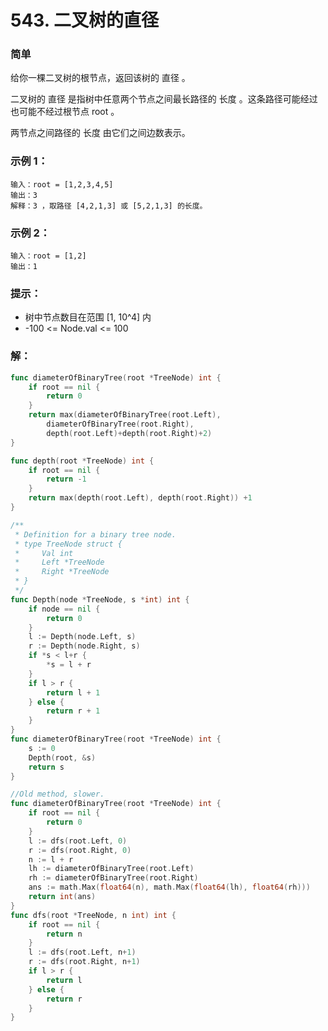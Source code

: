 # 543. 二叉树的直径

### 简单

给你一棵二叉树的根节点，返回该树的 直径 。

二叉树的 直径 是指树中任意两个节点之间最长路径的 长度 。这条路径可能经过也可能不经过根节点 root 。

两节点之间路径的 长度 由它们之间边数表示。

### 示例 1：

    输入：root = [1,2,3,4,5]
    输出：3
    解释：3 ，取路径 [4,2,1,3] 或 [5,2,1,3] 的长度。

### 示例 2：

    输入：root = [1,2]
    输出：1
 

### 提示：
- 树中节点数目在范围 [1, 10^4] 内
- -100 <= Node.val <= 100

### 解：
```go
func diameterOfBinaryTree(root *TreeNode) int {
	if root == nil {
		return 0
	}
	return max(diameterOfBinaryTree(root.Left),
		diameterOfBinaryTree(root.Right),
		depth(root.Left)+depth(root.Right)+2)
}

func depth(root *TreeNode) int {
	if root == nil {
		return -1
	}
	return max(depth(root.Left), depth(root.Right)) +1
}
```


```go
/**
 * Definition for a binary tree node.
 * type TreeNode struct {
 *     Val int
 *     Left *TreeNode
 *     Right *TreeNode
 * }
 */
func Depth(node *TreeNode, s *int) int {
    if node == nil {
        return 0
    }
    l := Depth(node.Left, s)
    r := Depth(node.Right, s)
    if *s < l+r {
        *s = l + r
    }
    if l > r {
        return l + 1
    } else {
        return r + 1
    }
}
func diameterOfBinaryTree(root *TreeNode) int {
    s := 0
    Depth(root, &s)
    return s
}

//Old method, slower.
func diameterOfBinaryTree(root *TreeNode) int {
    if root == nil {
        return 0
    }
    l := dfs(root.Left, 0)
    r := dfs(root.Right, 0)
    n := l + r
    lh := diameterOfBinaryTree(root.Left)
    rh := diameterOfBinaryTree(root.Right)
    ans := math.Max(float64(n), math.Max(float64(lh), float64(rh)))
    return int(ans)
}
func dfs(root *TreeNode, n int) int {
    if root == nil {
        return n
    }
    l := dfs(root.Left, n+1)
    r := dfs(root.Right, n+1)
    if l > r {
        return l
    } else {
        return r
    }
}
```
